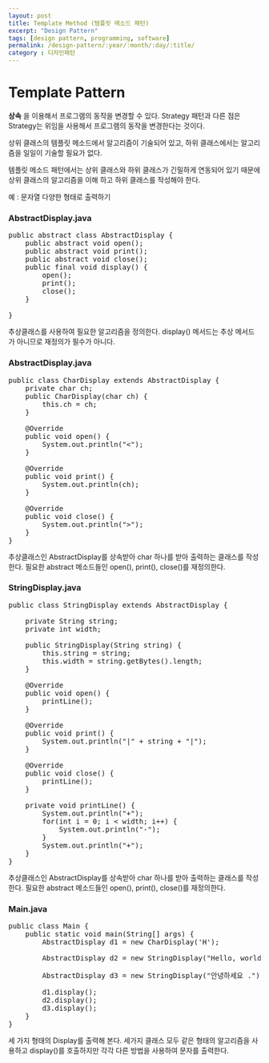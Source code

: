 ```yaml
---
layout: post
title: Template Method (템플릿 메소드 패턴)
excerpt: "Design Pattern"
tags: [design pattern, programming, software]
permalink: /design-pattern/:year/:month/:day/:title/
category : 디자인패턴
---
```


# Template Pattern

**상속** 을 이용해서 프로그램의 동작을 변경할 수 있다. Strategy 패턴과 다른 점은 Strategy는 위임을 사용해서 프로그램의 동작을 변경한다는 것이다.

상위 클래스의 템플릿 메소드에서 알고리즘이 기술되어 있고, 하위 클래스에서는 알고리즘을 일일이 기술할 필요가 없다.

템플릿 메소드 패턴에서는 상위 클래스와 하위 클래스가 긴밀하게 연동되어 있기 때문에 상위 클래스의 알고리즘을 이해 하고 하위 클래스를 작성해야 한다.

예 : 문자열 다양한 형태로 출력하기


### AbstractDisplay.java
<pre class="prettyprint">
public abstract class AbstractDisplay {
    public abstract void open();
    public abstract void print();
    public abstract void close();
    public final void display() {
        open();
        print();
        close();
    }

}
</pre>
추상클래스를 사용하여 필요한 알고리즘을 정의한다.
display() 메서드는 추상 메서드가 아니므로 재정의가
필수가 아니다.

### AbstractDisplay.java
<pre class="prettyprint">
public class CharDisplay extends AbstractDisplay {
    private char ch;
    public CharDisplay(char ch) {
        this.ch = ch;
    }

    @Override
    public void open() {
        System.out.println("<");
    }

    @Override
    public void print() {
        System.out.println(ch);
    }

    @Override
    public void close() {
        System.out.println(">");
    }
}
</pre>
추상클래스인 AbstractDisplay를 상속받아 char 하나를 받아 출력하는 클래스를 작성한다. 필요한 abstract 메소드들인 open(), print(), close()를 재정의한다.

### StringDisplay.java
<pre class="prettyprint">
public class StringDisplay extends AbstractDisplay {

    private String string;
    private int width;

    public StringDisplay(String string) {
        this.string = string;
        this.width = string.getBytes().length;
    }

    @Override
    public void open() {
        printLine();
    }

    @Override
    public void print() {
        System.out.println("|" + string + "|");
    }

    @Override
    public void close() {
        printLine();
    }

    private void printLine() {
        System.out.println("+");
        for(int i = 0; i < width; i++) {
            System.out.println("-");
        }
        System.out.println("+");
    }
}
</pre>
추상클래스인 AbstractDisplay를 상속받아 char 하나를 받아 출력하는 클래스를 작성한다. 필요한 abstract 메소드들인 open(), print(), close()를 재정의한다.

### Main.java
<pre class="prettyprint">
public class Main {
    public static void main(String[] args) {
        AbstractDisplay d1 = new CharDisplay('H');

        AbstractDisplay d2 = new StringDisplay("Hello, world");

        AbstractDisplay d3 = new StringDisplay("안녕하세요 .");

        d1.display();
        d2.display();
        d3.display();
    }
}
</pre>

세 가지 형태의 Display를 출력해 본다. 세가지 클래스 모두 같은 형태의 알고리즘을 사용하고 display()를 호출하지만 각각 다른 방법을 사용하여 문자를 출력한다.